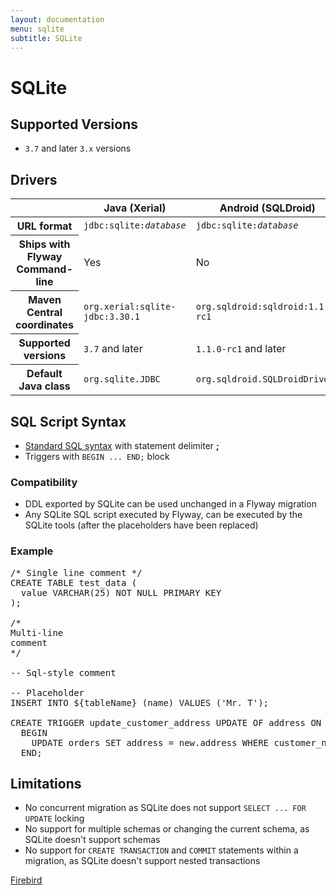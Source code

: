 ```yaml
---
layout: documentation
menu: sqlite
subtitle: SQLite
---
```

# SQLite

## Supported Versions

- `3.7` and later `3.x` versions

## Drivers

<table class="table">
<thead>
<tr>
<th></th>
<th>Java (Xerial)</th>
<th>Android (SQLDroid)</th>
</tr>
</thead>
<tr>
<th>URL format</th>
<td><code>jdbc:sqlite:<i>database</i></code></td>
<td><code>jdbc:sqlite:<i>database</i></code></td>
</tr>
<tr>
<th>Ships with Flyway Command-line</th>
<td>Yes</td>
<td>No</td>
</tr>
<tr>
<th>Maven Central coordinates</th>
<td><code>org.xerial:sqlite-jdbc:3.30.1</code></td>
<td><code>org.sqldroid:sqldroid:1.1.0-rc1</code></td>
</tr>
<tr>
<th>Supported versions</th>
<td><code>3.7</code> and later</td>
<td><code>1.1.0-rc1</code> and later</td>
</tr>
<tr>
<th>Default Java class</th>
<td><code>org.sqlite.JDBC</code></td>
<td><code>org.sqldroid.SQLDroidDriver</code></td>
</tr>
</table>

## SQL Script Syntax

- [Standard SQL syntax](/v6/documentation/migrations#sql-based-migrations#syntax) with statement delimiter **;**
- Triggers with `BEGIN ... END;` block

### Compatibility

- DDL exported by SQLite can be used unchanged in a Flyway migration
- Any SQLite SQL script executed by Flyway, can be executed by the SQLite tools (after the placeholders have been replaced)

### Example

<pre class="prettyprint">/* Single line comment */
CREATE TABLE test_data (
  value VARCHAR(25) NOT NULL PRIMARY KEY
);

/*
Multi-line
comment
*/

-- Sql-style comment

-- Placeholder
INSERT INTO ${tableName} (name) VALUES ('Mr. T');

CREATE TRIGGER update_customer_address UPDATE OF address ON customers
  BEGIN
    UPDATE orders SET address = new.address WHERE customer_name = old.name;
  END;</pre>

## Limitations

- No concurrent migration as SQLite does not support `SELECT ... FOR UPDATE` locking
- No support for multiple schemas or changing the current schema, as SQLite doesn't support schemas
- No support for `CREATE TRANSACTION` and `COMMIT` statements within a migration, as SQLite doesn't support nested transactions

<p class="next-steps">
    <a class="btn btn-primary" href="/v6/documentation/database/firebird">Firebird <i class="fa fa-arrow-right"></i></a>
</p>